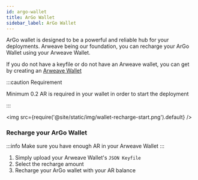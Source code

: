 ```yaml
---
id: argo-wallet
title: ArGo Wallet
sidebar_label: ArGo Wallet
---
```


ArGo wallet is designed to be a powerful and reliable hub for your deployments. Arweave being our foundation, you can recharge your ArGo Wallet
using your Arweave Wallet.

If you do not have a keyfile or do not have an Arweave wallet, you can get by creating an [Arweave Wallet](https://faucet.arweave.net/)

:::caution Requirement

Minimum 0.2 AR is required in your wallet in order to start the deployment

:::

<img src={require('@site/static/img/wallet-recharge-start.png').default} />

### Recharge your ArGo Wallet

:::info
Make sure you have enough AR in your Arweave Wallet
:::

1. Simply upload your Arweave Wallet's `JSON Keyfile`
2. Select the recharge amount
3. Recharge your ArGo wallet with your AR balance
